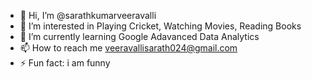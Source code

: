 - 👋 Hi, I’m @sarathkumarveeravalli
- 👀 I’m interested in Playing Cricket, Watching Movies, Reading Books 
- 🌱 I’m currently learning  Google Adavanced Data Analytics
- 📫 How to reach me veeravallisarath024@gmail.com
- ⚡ Fun fact: i am funny

<!---
veeravallisarathkumar/veeravallisarathkumar is a ✨ special ✨ repository because its `README.md` (this file) appears on your GitHub profile.
You can click the Preview link to take a look at your changes.
--->
